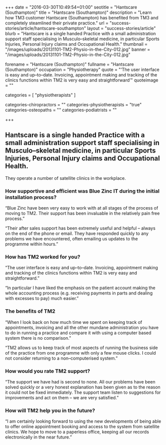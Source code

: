 +++
date = "2016-03-30T10:49:54+01:00"
seotitle = "Hantscare (Southampton)"
title = "Hantscare (Southampton)"
description = "Learn how TM3 customer Hantscare (Southampton) has benefited from TM3 and completely steamlined their private practice."
url = "success-stories/article/hantscare-southampton"
layout = "success-stories/article"
blurb = "Hantscare is a single handed Practice with a small administration support staff specialising in Musculo–skeletal medicine, in particular Sports Injuries, Personal Injury claims and Occupational Health."
thumbnail = "/images/uploads/20131101-TM2-Physio-in-the-City-012.jpg"
banner = "/images/uploads/20131101-TM2-Physio-in-the-City-012.jpg"

forename = "Hantscare (Southampton)"
fullname = "Hantscare (Southampton)"
occupation = "Physiotherapy"
quote = "‘The user interface is easy and up–to–date. Invoicing, appointment making and tracking of the clinics functions within TM2 is very easy and straightforward’"
quoteimage = ""

categories = [ "physiotherapists" ]

categories-chiropractors = ""
categories-physiotherapists = "true"
categories-osteopaths = ""
categories-podiatrists = ""

+++

<h2>Hantscare is a single handed Practice with a small administration support staff specialising in Musculo–skeletal medicine, in particular Sports Injuries, Personal Injury claims and Occupational Health. </h2>

They operate a number of satellite clinics in the workplace.

<h3>How supportive and efficient was Blue Zinc IT during the initial installation process?</h3>

“Blue Zinc have been very easy to work with at all stages of the process of moving to TM2. Their support has been invaluable in the relatively pain free process.”

“Their after sales support has been extremely useful and helpful – always on the end of the phone or email. They have responded quickly to any problems we have encountered, often emailing us updates to the programme within hours.”

<h3>How has TM2 worked for you?</h3>

“The user interface is easy and up–to–date. Invoicing, appointment making and tracking of the clinics functions within TM2 is very easy and straightforward.”

“In particular I have liked the emphasis on the patient account making the whole accounting process (e.g. receiving payments in parts and dealing with excesses to pay) much easier.”

<h3>The benefits of TM2</h3>

“When I look back on how much time we spent on keeping track of appointments, invoicing and all the other mundane administration you have to do in running a practice and compare it with using a computer based system there is no comparison.”

“TM2 allows us to keep track of most aspects of running the business side of the practice from one programme with only a few mouse clicks. I could not consider returning to a non–computerised system.”

<h3>How would you rate TM2 support?</h3>

“The support we have had is second to none. All our problems have been solved quickly or a very honest explanation has been given as to the reason it could not be fixed immediately. The support team listen to suggestions for improvements and act on them – we are very satisfied.”

<h3>How will TM2 help you in the future?</h3>

“I am certainly looking forward to using the new developments of being able to offer online appointment booking and access to the system from satellite clinics. We hope to move to a paperless office, keeping all our records electronically in the near future.”